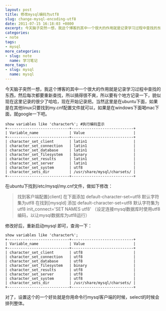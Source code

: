 ```yaml
---
layout: post
title: 修改mysql编码为utf8
slug: change-mysql-encoding-utf8
date: 2011-07-15 16:18:03 +0800
excerpt: 今天脑子突然一想，我这个博客的其中一个很大的作用就是记录学习过程中查找的东西，然后每次都要重新查找，所以搞得很不爽，所以要有个地方记录一下，貌似现在这里记录的很少了哈哈，现在开始记录把。当然这里是在ubuntu下面，如果是在其他linux只要找到my.cnf配置文件就可以，如果是在windows下面喝mac下面，就google一下吧。
categories:
- note
tags:
- mysql
more_categories:
- slug: note
  name: 学习笔记
more_tags:
- slug: mysql
  name: mysql
---
```


今天脑子突然一想，我这个博客的其中一个很大的作用就是记录学习过程中查找的东西，然后每次都要重新查找，所以搞得很不爽，所以要有个地方记录一下，貌似现在这里记录的很少了哈哈，现在开始记录把。当然这里是在ubuntu下面，如果是在其他linux只要找到my.cnf配置文件就可以，如果是在windows下面喝mac下面，就google一下吧。

	show variables like 'character%'; #执行编码显示
	+----------------------------+----------------------------+
	| Variable_name              | Value                      |
	+----------------------------+----------------------------+
	| character_set_client       | latin1                     |
	| character_set_connection   | latin1                     |
	| character_set_database     | latin1                     |
	| character_set_filesystem   | binary                     |
	| character_set_results      | latin1                     |
	| character_set_server       | latin1                     |
	| character_set_system       | utf8                       |
	| character_sets_dir         | /usr/share/mysql/charsets/ |
	+----------------------------+----------------------------+

在ubuntu下找到/etc/mysql/my.cnf文件，做如下修改：

> 找到客户端配置[client] 在下面添加
> default-character-set=utf8 默认字符集为utf8
> 在找到[mysqld] 添加
> default-character-set=utf8 默认字符集为utf8
> init_connect='SET NAMES utf8' （设定连接mysql数据库时使用utf8编码，以让mysql数据库为utf8运行）

修改好后，重新启动mysql 即可，查询一下：

	show variables like 'character%';
	+----------------------------+----------------------------+
	| Variable_name              | Value                      |
	+----------------------------+----------------------------+
	| character_set_client       | utf8                       |
	| character_set_connection   | utf8                       |
	| character_set_database     | utf8                       |
	| character_set_filesystem   | binary                     |
	| character_set_results      | utf8                       |
	| character_set_server       | utf8                       |
	| character_set_system       | utf8                       |
	| character_sets_dir         | /usr/share/mysql/charsets/ |
	+----------------------------+----------------------------+

对了，设置这个的一个好处就是你用命令行mysql客户端的时候，select的时候会排列整体。
